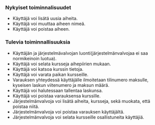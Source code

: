 ### Nykyiset toiminnalisuudet

* Käyttäjä voi lisätä uusia aiheita.
* Käyttäjä voi muuttaa aiheen nimeä.
* Käyttäjä voi poistaa aiheen.


### Tulevia toiminnallisuuksia

* Käyttäjän ja järjestelmävalvojan luonti(järjestelmänvalvojaa ei saa normikeinoin luotua).
* Käyttäjä voi selata kursseja aihepiirien mukaan.
* Käyttäjä voi katsoa kurssin tietoja.
* Käyttäjä voi varata paikan kursseille.
* Varauksen yhteydessä käyttäjälle ilmoitetaan tilinumero maksulle, kyseisen laskun viitenumero ja maksun määrä.
* Käyttäjä voi halutessaan tallentaa laskunsa.
* Käyttäjä voi poistaa varauksensa kurssille.
* Järjestelmänvalvoja voi lisätä aiheita, kursseja, sekä muokata, että poistaa niitä.
* Järjestelmänvalvoja voi poistaa varauksen käyttäjältä.
* Järjestelmänvalvoja voi selata kursseille osallistuneita käyttäjiä.

